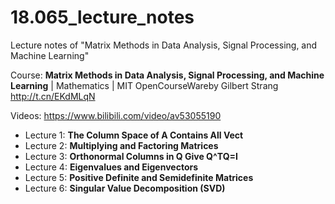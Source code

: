 # 18.065_lecture_notes
Lecture notes of "Matrix Methods in Data Analysis, Signal Processing, and Machine Learning"

Course: **Matrix Methods in Data Analysis, Signal Processing, and Machine Learning** | Mathematics | MIT OpenCourseWareby Gilbert Strang http://t.cn/EKdMLqN

Videos: https://www.bilibili.com/video/av53055190

- Lecture 1: **The Column Space of A Contains All Vect**
- Lecture 2: **Multiplying and Factoring Matrices** 
- Lecture 3: **Orthonormal Columns in Q Give Q^TQ=I**
- Lecture 4: **Eigenvalues and Eigenvectors**
- Lecture 5: **Positive Definite and Semidefinite Matrices** 
- Lecture 6: **Singular Value Decomposition (SVD)**

